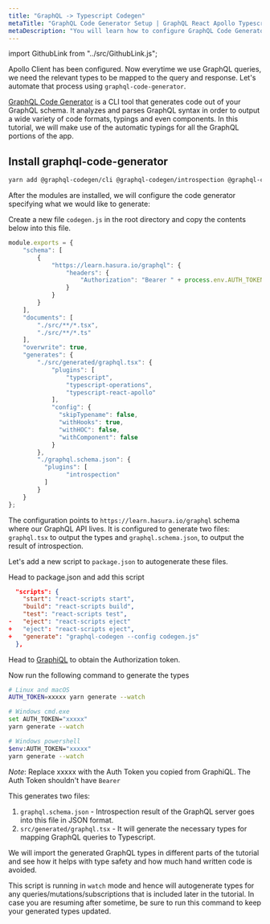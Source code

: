 ```yaml
---
title: "GraphQL -> Typescript Codegen"
metaTitle: "GraphQL Code Generator Setup | GraphQL React Apollo Typescript Tutorial"
metaDescription: "You will learn how to configure GraphQL Code Generator to auto generate types for all the GraphQL queries, mutations and subscriptions"
---
```


import GithubLink from "../src/GithubLink.js";

Apollo Client has been configured. Now everytime we use GraphQL queries, we need the relevant types to be mapped to the query and response. Let's automate that process using `graphql-code-generator`.

[GraphQL Code Generator](https://github.com/dotansimha/graphql-code-generator) is a CLI tool that generates code out of your GraphQL schema. 
It analyzes and parses GraphQL syntax in order to output a wide variety of code formats, typings and even components. In this tutorial, we will make use of the automatic typings for all the GraphQL portions of the app.

## Install graphql-code-generator

```bash
yarn add @graphql-codegen/cli @graphql-codegen/introspection @graphql-codegen/typescript @graphql-codegen/typescript-operations @graphql-codegen/typescript-react-apollo
```

After the modules are installed, we will configure the code generator specifying what we would like to generate: 

Create a new file `codegen.js` in the root directory and copy the contents below into this file.

<GithubLink link="https://github.com/hasura/learn-graphql/blob/master/tutorials/frontend/typescript-react-apollo/app-final/codegen.js" text="codegen.js" />

```javascript
module.exports = {
    "schema": [
        {
            "https://learn.hasura.io/graphql": {
                "headers": {
                    "Authorization": "Bearer " + process.env.AUTH_TOKEN
                }
            }
        }
    ],
    "documents": [
        "./src/**/*.tsx",
        "./src/**/*.ts"
    ],
    "overwrite": true,
    "generates": {
        "./src/generated/graphql.tsx": {
            "plugins": [
                "typescript",
                "typescript-operations",
                "typescript-react-apollo"
            ],
            "config": {
              "skipTypename": false,
              "withHooks": true,
              "withHOC": false,
              "withComponent": false
            }
        },
        "./graphql.schema.json": {
          "plugins": [
                "introspection"
          ]
        }
    }
};
```

The configuration points to `https://learn.hasura.io/graphql` schema where our GraphQL API lives. It is configured to generate two files: `graphql.tsx` to output the types and `graphql.schema.json`, to output the result of introspection.

Let's add a new script to `package.json` to autogenerate these files.

Head to package.json and add this script

```json
  "scripts": {
    "start": "react-scripts start",
    "build": "react-scripts build",
    "test": "react-scripts test",
-   "eject": "react-scripts eject"
+   "eject": "react-scripts eject",
+   "generate": "graphql-codegen --config codegen.js"
  },
```

Head to [GraphiQL](https://learn.hasura.io/graphql/graphiql) to obtain the Authorization token. 

Now run the following command to generate the types

```bash
# Linux and macOS
AUTH_TOKEN=xxxxx yarn generate --watch

# Windows cmd.exe
set AUTH_TOKEN="xxxxx"
yarn generate --watch

# Windows powershell
$env:AUTH_TOKEN="xxxxx"
yarn generate --watch
```

*Note*: Replace xxxxx with the Auth Token you copied from GraphiQL. The Auth Token shouldn't have `Bearer`

This generates two files:

1. `graphql.schema.json` - Introspection result of the GraphQL server goes into this file in JSON format.
2. `src/generated/graphql.tsx` - It will generate the necessary types for mapping GraphQL queries to Typescript.

We will import the generated GraphQL types in different parts of the tutorial and see how it helps with type safety and how much hand written code is avoided.

This script is running in `watch` mode and hence will autogenerate types for any queries/mutations/subscriptions that is included later in the tutorial. In case you are resuming after sometime, be sure to run this command to keep your generated types updated.


